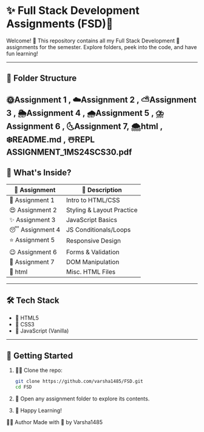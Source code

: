 # ✨ Full Stack Development Assignments (FSD)🎀

Welcome! 🐣 
This repository contains all my Full Stack Development 💌 assignments for the semester. Explore folders, peek into the code, and have fun learning!

---

## 📁 Folder Structure

🌞Assignment 1 , ☁️Assignment 2 , ⛅Assignment 3 , 🌦️Assignment 4 , 🌧️Assignment 5 , ⛈️Assignment 6 , 🌜Assignment 7, 🌨️html , ❄️README.md , ☃️REPL ASSIGNMENT_1MS24SCS30.pdf
---

## 📌 What's Inside?

| 📜 Assignment | 📝 Description |
|---------------|----------------|
| 🌟 Assignment 1 | Intro to HTML/CSS |
| 😍 Assignment 2 | Styling & Layout Practice |
| ✨ Assignment 3 | JavaScript Basics |
| 😴 Assignment 4 | JS Conditionals/Loops |
| ⭐ Assignment 5 | Responsive Design |
| 😉 Assignment 6 | Forms & Validation |
| 💫 Assignment 7 | DOM Manipulation |
| 🥹 html | Misc. HTML Files |

---

## 🛠️ Tech Stack

- 🫧 HTML5
- 🎨 CSS3
- 🧸 JavaScript (Vanilla)

---

## 🚀 Getting Started

1. 😶‍🌫️ Clone the repo:
   ```bash
   git clone https://github.com/varsha1485/FSD.git
   cd FSD

2. 📖 Open any assignment folder to explore its contents.

3. 🥰 Happy Learning!


👩‍🎓 Author
Made with 💖 by Varsha1485
